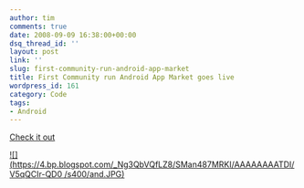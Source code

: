 ```yaml
---
author: tim
comments: true
date: 2008-09-09 16:38:00+00:00
dsq_thread_id: ''
layout: post
link: ''
slug: first-community-run-android-app-market
title: First Community run Android App Market goes live
wordpress_id: 161
category: Code
tags:
- Android
---
```


[Check it out](http://www.google-phone.com/android-developer-challenge-winners-android-market-is-up-and-accessories-store-goes-live-08316.php)  
  
[![](https://4.bp.blogspot.com/_Ng3QbVQfLZ8/SMan487MRKI/AAAAAAAATDI/V5qQCIr-QD0
/s400/and.JPG)](https://4.bp.blogspot.com/_Ng3QbVQfLZ8/SMan487MRKI/AAAAAAAATDI/V5qQCIr-QD0/s1600-h/and.JPG)
